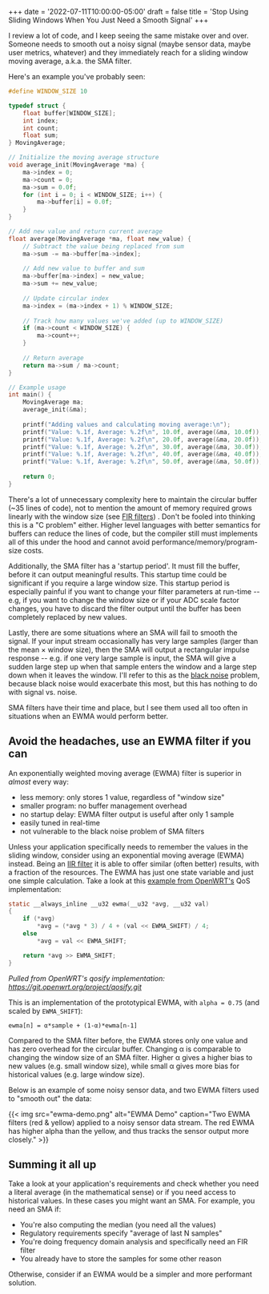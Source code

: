 +++
date = '2022-07-11T10:00:00-05:00'
draft = false
title = 'Stop Using Sliding Windows When You Just Need a Smooth Signal'
+++

I review a lot of code, and I keep seeing the same mistake over and over.
Someone needs to smooth out a noisy signal (maybe sensor data, maybe user
metrics, whatever) and they immediately reach for a sliding window moving
average, a.k.a. the SMA filter.

Here's an example you've probably seen:
```c
#define WINDOW_SIZE 10

typedef struct {
    float buffer[WINDOW_SIZE];
    int index;
    int count;
    float sum;
} MovingAverage;

// Initialize the moving average structure
void average_init(MovingAverage *ma) {
    ma->index = 0;
    ma->count = 0;
    ma->sum = 0.0f;
    for (int i = 0; i < WINDOW_SIZE; i++) {
        ma->buffer[i] = 0.0f;
    }
}

// Add new value and return current average
float average(MovingAverage *ma, float new_value) {
    // Subtract the value being replaced from sum
    ma->sum -= ma->buffer[ma->index];
    
    // Add new value to buffer and sum
    ma->buffer[ma->index] = new_value;
    ma->sum += new_value;
    
    // Update circular index
    ma->index = (ma->index + 1) % WINDOW_SIZE;
    
    // Track how many values we've added (up to WINDOW_SIZE)
    if (ma->count < WINDOW_SIZE) {
        ma->count++;
    }
    
    // Return average
    return ma->sum / ma->count;
}

// Example usage
int main() {
    MovingAverage ma;
    average_init(&ma);
    
    printf("Adding values and calculating moving average:\n");
    printf("Value: %.1f, Average: %.2f\n", 10.0f, average(&ma, 10.0f));
    printf("Value: %.1f, Average: %.2f\n", 20.0f, average(&ma, 20.0f));
    printf("Value: %.1f, Average: %.2f\n", 30.0f, average(&ma, 30.0f));
    printf("Value: %.1f, Average: %.2f\n", 40.0f, average(&ma, 40.0f));
    printf("Value: %.1f, Average: %.2f\n", 50.0f, average(&ma, 50.0f));
    
    return 0;
}
```

There's a lot of unnecessary complexity here to maintain the circular buffer
(~35 lines of code), not to mention the amount of memory required grows
linearly with the window size (see [FIR
filters](https://en.wikipedia.org/wiki/Finite_impulse_response)) . Don't be
fooled into thinking this is a "C problem" either. Higher level languages with
better semantics for buffers can reduce the lines of code, but the compiler
still must implements all of this under the hood and cannot avoid
performance/memory/program-size costs.

Additionally, the SMA filter has a 'startup period'. It must fill the buffer,
before it can output meaningful results. This startup time could be significant
if you require a large window size. This startup period is especially painful
if you want to change your filter parameters at run-time -- e.g, if you want to
change the window size or if your ADC scale factor changes, you have to discard
the filter output until the buffer has been completely replaced by new values.

Lastly, there are some situations where an SMA will fail to smooth the signal.
If your input stream occasionally has very large samples (larger than the mean
× window size), then the SMA will output a rectangular impulse response -- e.g.
if one very large sample is input, the SMA will give a sudden large step up
when that sample enters the window and a large step down when it leaves the
window. I'll refer to this as the [black
noise](https://en.wikipedia.org/wiki/Colors_of_noise) problem, because black
noise would exacerbate this most, but this has nothing to do with signal vs.
noise.

SMA filters have their time and place, but I see them used all too often in
situations when an EWMA would perform better.

## Avoid the headaches, use an EWMA filter if you can

An exponentially weighted moving average (EWMA) filter is superior in
_almost_ every way:
* less memory: only stores 1 value, regardless of "window size"
* smaller program: no buffer management overhead
* no startup delay: EWMA filter output is useful after only 1 sample
* easily tuned in real-time
* not vulnerable to the black noise problem of SMA filters

Unless your application specifically needs to remember the values in the
sliding window, consider using an exponential moving average (EWMA) instead.
Being an [IIR filter](https://en.wikipedia.org/wiki/Infinite_impulse_response)
it is able to offer similar (often better) results, with a fraction of the
resources. The EWMA has just one state variable and just one simple
calculation. Take a look at this [example from
OpenWRT's](https://git.openwrt.org/?p=project/qosify.git;a=blob_plain;f=qosify-bpf.c;hb=refs/heads/master)
QoS implementation:
```c
static __always_inline __u32 ewma(__u32 *avg, __u32 val)
{
	if (*avg)
		*avg = (*avg * 3) / 4 + (val << EWMA_SHIFT) / 4;
	else
		*avg = val << EWMA_SHIFT;

	return *avg >> EWMA_SHIFT;
}
```
*Pulled from OpenWRT's qosify implementation:
https://git.openwrt.org/project/qosify.git*

This is an implementation of the prototypical EWMA, with `alpha = 0.75` (and
scaled by `EWMA_SHIFT`):
```
ewma[n] = α*sample + (1-α)*ewma[n-1]
```

Compared to the SMA filter before, the EWMA stores only one value and has zero
overhead for the circular buffer. Changing α is comparable to changing the
window size of an SMA filter. Higher α gives a higher bias to new values (e.g.
small window size), while small α gives more bias for historical values (e.g.
large window size).

Below is an example of some noisy sensor data, and two EWMA filters used to
"smooth out" the data:

{{< img src="ewma-demo.png" alt="EWMA Demo" caption="Two EWMA filters (red & yellow) applied to a noisy sensor data stream. The red EWMA has higher alpha than the yellow, and thus tracks the sensor output more closely." >}}

## Summing it all up

Take a look at your application's requirements and check whether you need a
literal average (in the mathematical sense) or if you need access to historical
values. In these cases you might want an SMA. For example, you need an SMA if:
- You're also computing the median (you need all the values)
- Regulatory requirements specify "average of last N samples"
- You're doing frequency domain analysis and specifically need an FIR filter
- You already have to store the samples for some other reason

Otherwise, consider if an EWMA would be a simpler and more performant solution.

